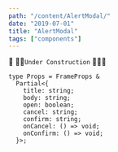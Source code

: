 ```yaml
---
path: "/content/AlertModal/"
date: "2019-07-01"
title: "AlertModal"
tags: ["components"]
---
```


🚧 👷‍♂️`Under Construction` 👷‍♀️🚧

```tsx
type Props = FrameProps &
  Partial<{
    title: string;
    body: string;
    open: boolean;
    cancel: string;
    confirm: string;
    onCancel: () => void;
    onConfirm: () => void;
  }>;
```
